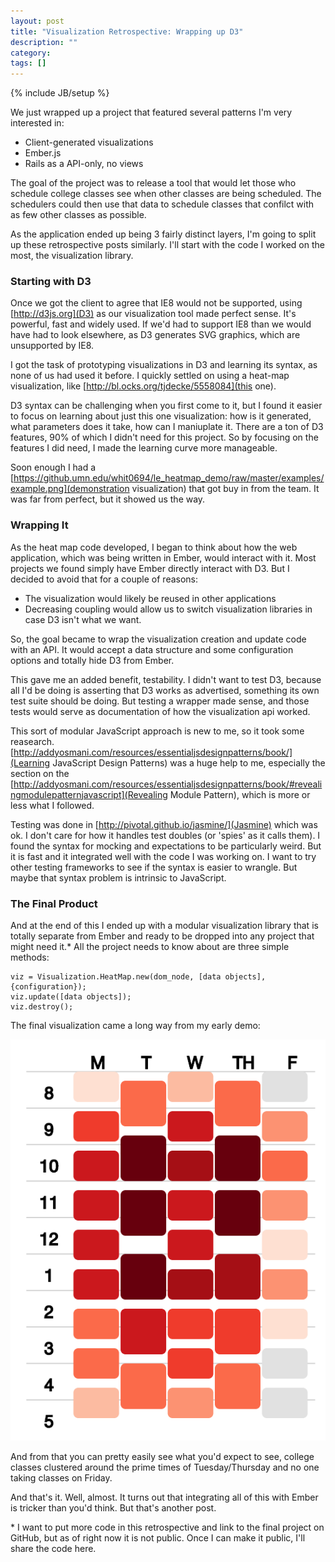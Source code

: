```yaml
---
layout: post
title: "Visualization Retrospective: Wrapping up D3"
description: ""
category: 
tags: []
---
```

{% include JB/setup %}

We just wrapped up a project that featured several patterns I'm very
interested in:

- Client-generated visualizations
- Ember.js
- Rails as a API-only, no views

The goal of the project was to release a tool that would let those who
schedule college classes see when other classes are being scheduled. The
schedulers could then use that data to schedule classes that confilct
with as few other classes as possible.

As the application ended up being 3 fairly distinct layers, I'm going to
split up these retrospective posts similarly. I'll start with the code I
worked on the most, the visualization library.

### Starting with D3

Once we got the client to agree that IE8 would not be supported, using
[http://d3js.org](D3) as our visualization tool made perfect sense. It's
powerful, fast and widely used. If we'd had to support IE8 than we would
have had to look elsewhere, as D3 generates SVG graphics, which are
unsupported by IE8.

I got the task of prototyping visualizations in D3 and learning its
syntax, as none of us had used it before. I quickly settled on using a
heat-map visualization, like [http://bl.ocks.org/tjdecke/5558084](this
one).

D3 syntax can be challenging when you first come to it, but I found it
easier to focus on learning about just this one visualization: how is it
generated, what parameters does it take, how can I maniuplate it. There
are a ton of D3 features, 90% of which I didn't need for this project.
So by focusing on the features I did need, I made the learning curve
more manageable.

Soon enough I had a [https://github.umn.edu/whit0694/le_heatmap_demo/raw/master/examples/example.png](demonstration visualization) that got buy in from the team. It was far from perfect, but it showed us the way.

### Wrapping It

As the heat map code developed, I began to think about how the web
application, which was being written in Ember, would interact with it.
Most projects we found simply have Ember directly interact with D3. But I decided to avoid that for a couple of reasons:

- The visualization would likely be reused in other applications
- Decreasing coupling would allow us to switch visualization libraries
  in case D3 isn't what we want.

So, the goal became to wrap the visualization creation and update code with
an API. It would accept a data structure and some configuration options
and totally hide D3 from Ember.

This gave me an added benefit, testability. I didn't want to test D3,
because all I'd be doing is asserting that D3 works as advertised,
something its own test suite should be doing. But testing a wrapper made
sense, and those tests would serve as documentation of how the
visualization api worked.

This sort of modular JavaScript approach is new to me, so it took some
reasearch. [http://addyosmani.com/resources/essentialjsdesignpatterns/book/](Learning JavaScript Design Patterns) was a huge help to me, especially the section on the [http://addyosmani.com/resources/essentialjsdesignpatterns/book/#revealingmodulepatternjavascript](Revealing Module Pattern), which is more or less what I followed.

Testing was done in [http://pivotal.github.io/jasmine/](Jasmine) which
was ok. I don't care for how it handles test doubles (or 'spies' as it
calls them). I found the syntax for mocking and expectations to be
particularly weird. But it is fast and it integrated well with the code
I was working on. I want to try other testing frameworks to see if the
syntax is easier to wrangle. But maybe that syntax problem is intrinsic
to JavaScript.

### The Final Product

And at the end of this I ended up with a modular visualization library that is
totally separate from Ember and ready to be dropped into any project
that might need it.\* All the project needs to know about are three simple
methods:

    viz = Visualization.HeatMap.new(dom_node, [data objects], {configuration});
    viz.update([data objects]);
    viz.destroy();

The final visualization came a long way from my early demo:

  ![Visualization Demo](/assets/images/final_heat_map.png)

And from that you can pretty easily see what you'd expect to see,
college classes clustered around the prime times of Tuesday/Thursday and
no one taking classes on Friday.

And that's it. Well, almost. It turns out that integrating all of this
with Ember is tricker than you'd think. But that's another post.

\* I want to put more code in this retrospective and link to the final
project on GitHub, but as of right now it is not public. Once I can make
it public, I'll share the code here.
